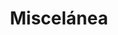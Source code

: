 ---
title: "Miscelánea"
url: /san-andres-cholula/miscelanea-avenida-16-de-septiembre/
shop: comodidad
---